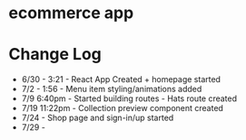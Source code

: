 # ecommerce app

# Change Log
- 6/30 - 3:21 - React App Created + homepage started
- 7/2 - 1:56 - Menu item styling/animations added
- 7/9 6:40pm - Started building routes - Hats route created
- 7/19 11:22pm - Collection preview component created
- 7/24 - Shop page and sign-in/up started
- 7/29 - 

